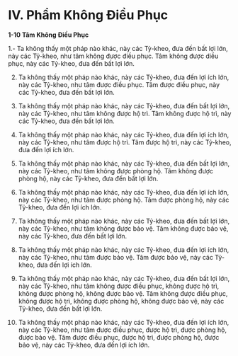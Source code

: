 # IV. Phẩm Không Ðiều Phục

**1-10 Tâm Không Ðiều Phục**

1.- Ta không thấy một pháp nào khác, này các Tỷ-kheo, đưa đến bất lợi lớn, này các Tỷ-kheo, như tâm
không được điều phục. Tâm không được diều phục, này các Tỷ-kheo, đưa đến bất lợi lớn.

<!--pg-->
2. Ta không thấy một pháp nào khác, này các Tỷ-kheo, đưa đến lợi ích lớn, này các Tỷ-kheo, như tâm
được điều phục. Tâm được điều phục, này các Tỷ-kheo, đưa đến bất lợi lớn.

<!--pg-->
3. Ta không thấy một pháp nào khác, này các Tỷ-kheo, đưa đến bất lợi lớn, này các Tỷ-kheo, như tâm
không được hộ trì. Tâm không được hộ trì, này các Tỷ-kheo, đưa đến bất lợi lớn.

<!--pg-->
4. Ta không thấy một pháp nào khác, này các Tỷ-kheo, đưa đến lợi ích lớn, này các Tỷ-kheo, như tâm
được hộ trì. Tâm được hộ trì, này các Tỷ-kheo, đưa đến lợi ích lớn.

<!--pg-->
5. Ta không thấy một pháp nào khác, này các Tỷ-kheo, đưa đến bất lợi lớn, này các Tỷ-kheo, như tâm
không được phòng hộ. Tâm không được phòng hộ, này các Tỷ-kheo, đưa đến bất lợi lớn.

<!--pg-->
6. Ta không thấy một pháp nào khác, này các Tỷ-kheo, đưa đến lợi ích lớn, này các Tỷ-kheo, như tâm
được phòng hộ. Tâm được phòng hộ, này các Tỷ-kheo, đưa đến lợi ích lớn.

<!--pg-->
7. Ta không thấy một pháp nào khác, này các Tỷ-kheo, đưa đến bất lợi lớn, này các Tỷ-kheo, như tâm
không được bảo vệ. Tâm không được bảo vệ, này các Tỷ-kheo, đưa đến bất lợi lớn.

<!--pg-->
8. Ta không thấy một pháp nào khác, này các Tỷ-kheo, đưa đến lợi ích lớn, này các Tỷ-kheo, như tâm
được bảo vệ. Tâm được bảo vệ, này các Tỷ-kheo, đưa đến lợi ích lớn.
<!--pg-->
9. Ta không thấy một pháp nào khác, này các Tỷ-kheo, đưa đến bất lợi lớn, này các Tỷ-kheo, như tâm
không được điều phục, không được hộ trì, không được phòng hộ, không được bảo vệ. Tâm không được
điều phục, không được hộ trì, không được phòng hộ, không được bảo vệ, này các Tỷ-kheo, đưa đến bất
lợi lớn.

<!--pg-->
10. Ta không thấy một pháp nào khác, này các Tỷ-kheo, đưa đến lợi ích lớn, này các Tỷ-kheo, như tâm
được điều phục, được hộ trì, được phòng hộ, được bảo vệ. Tâm được điều phục, được hộ trì, được phòng
hộ, được bảo vệ, này các Tỷ-kheo, đưa đến lợi ích lớn.

